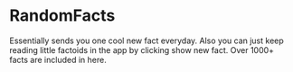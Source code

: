 RandomFacts
===========

Essentially sends you one cool new fact everyday. Also you can just keep reading little factoids in the app by clicking show new fact. Over 1000+ facts are included in here.
